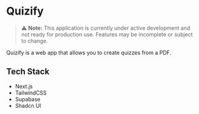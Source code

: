 # Quizify

> ⚠️ **Note:** This application is currently under active development and not ready for production use. Features may be incomplete or subject to change.

Quizify is a web app that allows you to create quizzes from a PDF.




## Tech Stack
- Next.js
- TailwindCSS
- Supabase
- Shadcn UI


